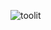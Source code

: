 ![toolit](https://user-images.githubusercontent.com/25177109/51270871-59a95780-19c6-11e9-804b-039f6e2f36a8.png)
